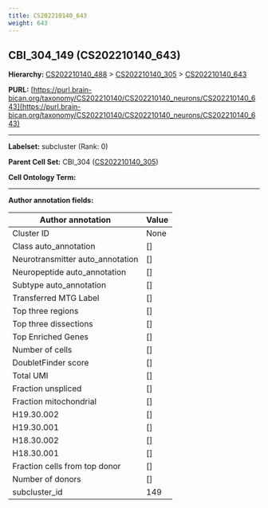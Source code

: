 ```yaml
---
title: CS202210140_643
weight: 643
---
```

## CBI_304_149 (CS202210140_643)
<b>Hierarchy: </b>
[CS202210140_488](../CS202210140_488) >
[CS202210140_305](../CS202210140_305) >
[CS202210140_643](../CS202210140_643)

**PURL:** [https://purl.brain-bican.org/taxonomy/CS202210140/CS202210140_neurons/CS202210140_643](https://purl.brain-bican.org/taxonomy/CS202210140/CS202210140_neurons/CS202210140_643)

---


**Labelset:** subcluster (Rank: 0)

**Parent Cell Set:** CBI_304 ([CS202210140_305](../CS202210140_305))



**Cell Ontology Term:** 

[MARKER GENES.]: #


---

[TRANSFERRED ANNOTATIONS.]: #


[AUTHOR ANNOTATION FIELDS.]: #


**Author annotation fields:**

| Author annotation | Value |
|-------------------|-------|
|Cluster ID|None|
|Class auto_annotation|[]|
|Neurotransmitter auto_annotation|[]|
|Neuropeptide auto_annotation|[]|
|Subtype auto_annotation|[]|
|Transferred MTG Label|[]|
|Top three regions|[]|
|Top three dissections|[]|
|Top Enriched Genes|[]|
|Number of cells|[]|
|DoubletFinder score|[]|
|Total UMI|[]|
|Fraction unspliced|[]|
|Fraction mitochondrial|[]|
|H19.30.002|[]|
|H19.30.001|[]|
|H18.30.002|[]|
|H18.30.001|[]|
|Fraction cells from top donor|[]|
|Number of donors|[]|
|subcluster_id|149|
